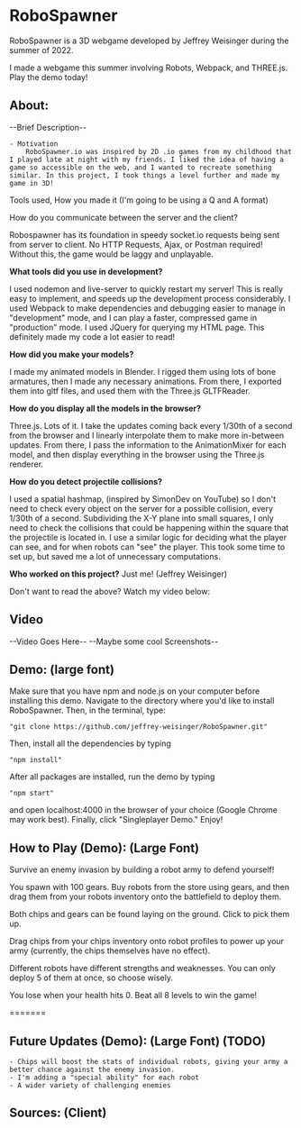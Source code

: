 ﻿# RoboSpawner

RoboSpawner is a 3D webgame developed by Jeffrey Weisinger during the summer of 2022.

I made a webgame this summer involving Robots, Webpack, and THREE.js. Play the demo today!

## About:
--Brief Description--

	- Motivation
		RoboSpawner.io was inspired by 2D .io games from my childhood that I played late at night with my friends. I liked the idea of having a game so accessible on the web, and I wanted to recreate something similar. In this project, I took things a level further and made my game in 3D!
    
Tools used, How you made it (I'm going to be using a Q and A format)
  
How do you communicate between the server and the client?
    
Robospawner has its foundation in speedy socket.io requests being sent from server to client. No HTTP Requests, Ajax, or Postman required! Without this, the game would be laggy and unplayable. 
    
**What tools did you use in development?**
    
I used nodemon and live-server to quickly restart my server! This is really easy to implement, and speeds up the development process considerably.
I used Webpack to make dependencies and debugging easier to manage in "development" mode, and I can play a faster, compressed game in "production" mode.
I used JQuery for querying my HTML page. This definitely made my code a lot easier to read!

**How did you make your models?**

I made my animated models in Blender. I rigged them using lots of bone armatures, then I made any necessary animations. From there, I exported them into gltf files, and used them with the Three.js GLTFReader.

**How do you display all the models in the browser?**
  
Three.js. Lots of it. I take the updates coming back every 1/30th of a second from the browser and I linearly interpolate them to make more in-between updates. From there, I pass the information to the AnimationMixer for each model, and then display everything in the browser using the Three.js renderer. 
	
**How do you detect projectile collisions?**
	
 I used a spatial hashmap, (inspired by SimonDev on YouTube) so I don't need to check every object on the server for a possible collision, every 1/30th of a second. Subdividing the X-Y plane into small squares, I only need to check the collisions that could be happening within the square that the projectile is located in. I use a similar logic for deciding what the player can see, and for when robots can "see" the player. This took some time to set up, but saved me a lot of unnecessary computations.

**Who worked on this project?**
Just me! (Jeffrey Weisinger) 


Don't want to read the above? Watch my video below:
## Video
--Video Goes Here--
--Maybe some cool Screenshots--

## Demo: (large font)
Make sure that you have npm and node.js on your computer before installing this demo.
Navigate to the directory where you'd like to install RoboSpawner. Then, in the terminal, type:

    "git clone https://github.com/jeffrey-weisinger/RoboSpawner.git"
  
Then, install all the dependencies by typing 

    "npm install"
  
After all packages are installed, run the demo by typing

    "npm start"
  
and open localhost:4000 in the browser of your choice (Google Chrome may work best). Finally, click "Singleplayer Demo." Enjoy!


## How to Play (Demo): (Large Font)
Survive an enemy invasion by building a robot army to defend yourself!

You spawn with 100 gears. Buy robots from the store using gears, and then drag them from your robots inventory onto the battlefield to deploy them. 

Both chips and gears can be found laying on the ground. Click to pick them up.

Drag chips from your chips inventory onto robot profiles to power up your army (currently, the chips themselves have no effect).

Different robots have different strengths and weaknesses. You can only deploy 5 of them at once, so choose wisely.

You lose when your health hits 0. Beat all 8 levels to win the game!

=======
## Future Updates (Demo): (Large Font) (TODO) 
	- Chips will boost the stats of individual robots, giving your army a better chance against the enemy invasion.
	- I'm adding a "special ability" for each robot
	- A wider variety of challenging enemies

## Sources: (Client)




